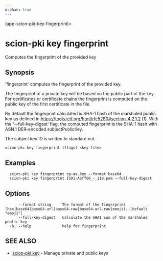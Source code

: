 ```yaml
---
orphan: true
---
```


(app-scion-pki-key-fingerprint)=

# scion-pki key fingerprint

Computes the fingerprint of the provided key
## Synopsis

'fingerprint' computes the fingerprint of the provided key.

The fingerprint of a private key will be based on the public part of the key. For certificates or
certificate chains the fingerprint is computed on the public key of the first certificate
in the file.

By default the fingerprint calculated is SHA-1 hash of the marshaled public key as defined in
https://tools.ietf.org/html/rfc5280#section-4.2.1.2 (1). With the '--full-key-digest' flag, 
the computed fingerprint is the SHA-1 hash with ASN.1 DER-encoded subjectPublicKey.

The subject key ID is written to standard out.


```
scion-pki key fingerprint [flags] <key-file>
```
## Examples

```
  scion-pki key fingerprint cp-as.key --format base64
  scion-pki key fingerprint ISD1-ASff00_-_110.pem --full-key-digest
```
## Options

```
      --format string     The format of the fingerprint (hex|base64|base64-url|base64-raw|base64-url-raw|emoji). (default "emoji")
      --full-key-digest   Calculate the SHA1 sum of the marshaled public key
  -h, --help              help for fingerprint
```
## SEE ALSO

* [scion-pki key](scion-pki_key.md)	 - Manage private and public keys

